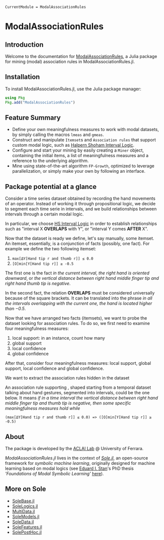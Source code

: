 ```@meta
CurrentModule = ModalAssociationRules
```

# ModalAssociationRules

## Introduction

Welcome to the documentation for [ModalAssociationRules](https://github.com/aclai-lab/ModalAssociationRules.jl), a Julia package for mining (modal) association rules in ModalAssociationRules.jl. 

## Installation

To install ModalAssociationRules.jl, use the Julia package manager:
```julia
using Pkg
Pkg.add("ModalAssociationRules")
```

## Feature Summary

* Define your own meaningfulness measures to work with modal datasets, by simply calling the macros `lmeas` and `gmeas`.
* Construct and manipulate `Itemset`s and `Association rules` that support custom modal logic, such as [Halpern Shoham Interval Logic](https://dl.acm.org/doi/pdf/10.1145/115234.115351).
* Configure and start your mining by easily creating a `Miner` object, containing the initial items, a list of meaningfulness measures and a reference to the underlying algorithm.
* Mine using state-of-the-art algorithm `FP-Growth`, optimized to leverage parallelization, or simply make your own by following an interface. 

## Package potential at a glance
Consider a time series dataset obtained by recording the hand movements of an operator. Instead of working it through propositional logic, we decide to segment each time serie in intervals, and we build relationships between intervals through a certain modal logic.

In particular, we choose [HS Interval Logic](https://dl.acm.org/doi/pdf/10.1145/115234.115351) in order to establish relationships such as "interval X **OVERLAPS** with Y", or "interval Y comes **AFTER** X".

Now that the dataset is ready we define, let's say manually, some itemset. An itemset, essentially, is a conjunction of facts (possibly, one fact). For example we define the two following itemset:

1) `max[ΔY[Hand tip r and thumb r]] ≤ 0.0`
2) `[O]min[Y[Hand tip r]] ≥ -0.5`

The first one is the fact *in the current interval, the right hand is oriented downward*, or *the vertical distance between right hand middle finger tip and right hand thumb tip is negative*.

In the second fact, the relation **OVERLAPS** must be considered universally because of the square brackets. It can be translated into the phrase *in all the intervals overlapping with the current one, the hand is located higher than $-0.5$*.

Now that we have arranged two facts (itemsets), we want to probe the dataset looking for association rules. To do so, we first need to examine four meaningfulness measures:

1) local support: in an instance, count how many 
2) global support
3) local confidence
4) global confidence

After that, consider four meaningfulness measures: local support, global support, local confidence and global confidence.

We want to extract the association rules hidden in the dataset

An association rule supporting , shaped starting from a temporal dataset talking about hand gestures, segmented into intervals, could be the one below. It means *if in a time interval the vertical distance between right hand middle finger tip and thumb tip is negative, then some specific meaningfulness measures hold while*

```(max[ΔY[Hand tip r and thumb r]] ≤ 0.0) => ([O]min[Y[Hand tip r]] ≥ -0.5)```

## About

The package is developed by the [ACLAI Lab](https://aclai.unife.it/en/) @ University of Ferrara.

*ModalAssociationRules.jl* lives in the context of [*Sole.jl*](https://github.com/aclai-lab/Sole.jl), an open-source framework for *symbolic machine learning*, originally designed for machine learning based on modal logics (see [Eduard I. Stan](https://eduardstan.github.io/)'s PhD thesis *'Foundations of Modal Symbolic Learning'* [here](https://www.repository.unipr.it/bitstream/1889/5219/5/main.pdf)).

## More on Sole
- [SoleBase.jl](https://github.com/aclai-lab/SoleBase.jl)
- [SoleLogics.jl](https://github.com/aclai-lab/SoleLogics.jl)
- [MultiData.jl](https://github.com/aclai-lab/MultiData.jl)
- [SoleModels.jl](https://github.com/aclai-lab/SoleModels.jl)
- [SoleData.jl](https://github.com/aclai-lab/SoleData.jl)
- [SoleFeatures.jl](https://github.com/aclai-lab/SoleFeatures.jl) 
- [SolePostHoc.jl](https://github.com/aclai-lab/SolePostHoc.jl)
